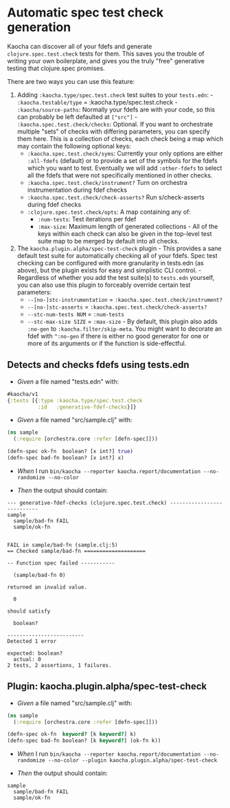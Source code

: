 # Automatic spec test check generation

Kaocha can discover all of your fdefs and generate `clojure.spec.test.check`
  tests for them. This saves you the trouble of writing your own boilerplate,
  and gives you the truly "free" generative testing that clojure.spec promises.

  There are two ways you can use this feature:

  1. Adding `:kaocha.type/spec.test.check` test suites to your `tests.edn`:
    - `:kaocha.testable/type` = :kaocha.type/spec.test.check
    - `:kaocha/source-paths`: Normally your fdefs are with your code, so this
      can probably be left defaulted at `["src"]`
    - `:kaocha.spec.test.check/checks`: Optional. If you want to
      orchestrate multiple "sets" of checks with differing parameters, you can
      specify them here. This is a collection of checks, each check being a map
      which may contain the following optional keys:
      - `:kaocha.spec.test.check/syms`: Currently your only options are either
        `:all-fdefs` (default) or to provide a set of the symbols for the fdefs
        which you want to test. Eventually we will add `:other-fdefs` to select
        all the fdefs that were not specifically mentioned in other checks.
      - `:kaocha.spec.test.check/instrument?` Turn on orchestra instrumentation
        during fdef checks
      - `:kaocha.spec.test.check/check-asserts?` Run s/check-asserts during fdef
        checks
      - `:clojure.spec.test.check/opts`: A map containing any of:
        - `:num-tests`: Test iterations per fdef
        - `:max-size`: Maximum length of generated collections
    - All of the keys within each check can also be given in the top-level test
      suite map to be merged by default into all checks.
  2. The `kaocha.plugin.alpha/spec-test-check` plugin
    - This provides a sane default test suite for automatically checking all of
      your fdefs. Spec test checking can be configured with more granularity in
      tests.edn (as above), but the plugin exists for easy and simplistic CLI
      control.
    - Regardless of whether you add the test suite(s) to `tests.edn` yourself,
      you can also use this plugin to forceably override certain test
      parameters:
        - `--[no-]stc-instrumentation` = `:kaocha.spec.test.check/instrument?`
        - `--[no-]stc-asserts` = `:kaocha.spec.test.check/check-asserts?`
        - `--stc-num-tests NUM` = `:num-tests`
        - `--stc-max-size SIZE` = `:max-size`
    - By default, this plugin also adds `:no-gen` to `:kaocha.filter/skip-meta`.
      You might want to decorate an fdef with `^:no-gen` if there is either no
      good generator for one or more of its arguments or if the function is
      side-effectful.

## Detects and checks fdefs using tests.edn

- <em>Given </em> a file named "tests.edn" with:

``` clojure
#kaocha/v1
{:tests [{:type :kaocha.type/spec.test.check
          :id   :generative-fdef-checks}]}
```


- <em>Given </em> a file named "src/sample.clj" with:

``` clojure
(ns sample
  (:require [orchestra.core :refer [defn-spec]]))

(defn-spec ok-fn  boolean? [x int?] true)
(defn-spec bad-fn boolean? [x int?] x)
```


- <em>When </em> I run `bin/kaocha --reporter kaocha.report/documentation --no-randomize --no-color`

- <em>Then </em> the output should contain:

``` text
--- generative-fdef-checks (clojure.spec.test.check) ---------------------------
sample
  sample/bad-fn FAIL
  sample/ok-fn


FAIL in sample/bad-fn (sample.clj:5)
== Checked sample/bad-fn ====================

-- Function spec failed -----------

  (sample/bad-fn 0)

returned an invalid value.

  0

should satisfy

  boolean?

-------------------------
Detected 1 error

expected: boolean?
  actual: 0
2 tests, 2 assertions, 1 failures.
```



## Plugin: kaocha.plugin.alpha/spec-test-check

- <em>Given </em> a file named "src/sample.clj" with:

``` clojure
(ns sample
  (:require [orchestra.core :refer [defn-spec]]))

(defn-spec ok-fn  keyword? [k keyword?] k)
(defn-spec bad-fn boolean? [k keyword?] (ok-fn k))
```


- <em>When </em> I run `bin/kaocha --reporter kaocha.report/documentation --no-randomize --no-color --plugin kaocha.plugin.alpha/spec-test-check`

- <em>Then </em> the output should contain:

``` text
sample
  sample/bad-fn FAIL
  sample/ok-fn
```



